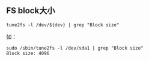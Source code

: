## FS block大小



`tune2fs -l /dev/${dev} | grep "Block size"`

如：

```shell
sudo /sbin/tune2fs -l /dev/sda1 | grep "Block size"
Block size: 4096
```










